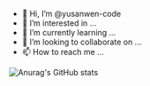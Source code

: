 - 👋 Hi, I’m @yusanwen-code
- 👀 I’m interested in ...
- 🌱 I’m currently learning ...
- 💞️ I’m looking to collaborate on ...
- 📫 How to reach me ...

![Anurag's GitHub stats](https://github-readme-stats.vercel.app/api?username=yusanwen-code&hide=issues&show_icons=true&theme=blueberry)
